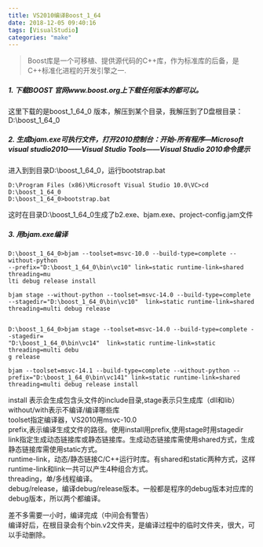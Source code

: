 ```yaml
---
title: VS2010编译Boost_1_64
date: 2018-12-05 09:40:16
tags: [VisualStudio]
categories: "make"
---
```


> Boost库是一个可移植、提供源代码的C++库，作为标准库的后备，是C++标准化进程的开发引擎之一.
<!-- more -->
##### 1. 下载BOOST 官网www.boost.org上下载任何版本的都可以。   
这里下载的是boost_1_64_0 版本，解压到某个目录，我解压到了D盘根目录：D:\boost_1_64_0
##### 2. 生成bjam.exe可执行文件，打开2010控制台：开始-所有程序—Microsoft visual studio2010——Visual Studio Tools——Visual Studio 2010命令提示
进入到到目录D:\boost_1_64_0，运行bootstrap.bat 


```
D:\Program Files (x86)\Microsoft Visual Studio 10.0\VC>cd D:\boost_1_64_0
D:\boost_1_64_0>bootstrap.bat
```
这时在目录D:\boost_1_64_0生成了b2.exe、bjam.exe、project-config.jam文件

##### 3. 用bjam.exe编译

```
D:\boost_1_64_0>bjam --toolset=msvc-10.0 --build-type=complete --without-python
--prefix="D:\boost_1_64_0\bin\vc10" link=static runtime-link=shared threading=mu
lti debug release install

bjam stage --without-python --toolset=msvc-14.0 --build-type=complete --stagedir="D:\boost_1_64_0\bin\vc10"  link=static runtime-link=shared threading=multi debug release


D:\boost_1_64_0>bjam stage --toolset=msvc-14.0 --build-type=complete --stagedir=
"D:\boost_1_64_0\bin\vc14"  link=static runtime-link=static threading=multi debu
g release

bjam --toolset=msvc-14.1 --build-type=complete --without-python --prefix="D:\boost_1_64_0\bin\vc141" link=static runtime-link=shared threading=multi debug release install
```


install 表示会生成包含头文件的include目录,stage表示只生成库（dll和lib）   
without/with表示不编译/编译哪些库   
toolset指定编译器，VS2010用msvc-10.0   
prefix,表示编译生成文件的路径。使用install用prefix,使用stage时用stagedir  
link指定生成动态链接库或静态链接库。生成动态链接库需使用shared方式，生成静态链接库需使用static方式。   
runtime-link，动态/静态链接C/C++运行时库。有shared和static两种方式，这样runtime-link和link一共可以产生4种组合方式。  
threading，单/多线程编译。   
debug/release，编译debug/release版本。一般都是程序的debug版本对应库的debug版本，所以两个都编译。   

差不多需要一小时，编译完成（中间会有警告）   
编译好后，在根目录会有个bin.v2文件夹，是编译过程中的临时文件夹，很大，可以手动删除。   







